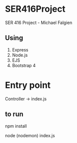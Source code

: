 # SER416Project
SER 416 Project - Michael Falgien

## Using
1. Express
2. Node.js
3. EJS
4. Bootstrap 4

# Entry point
Controller -> index.js

## to run
npm install

node (nodemon) index.js
